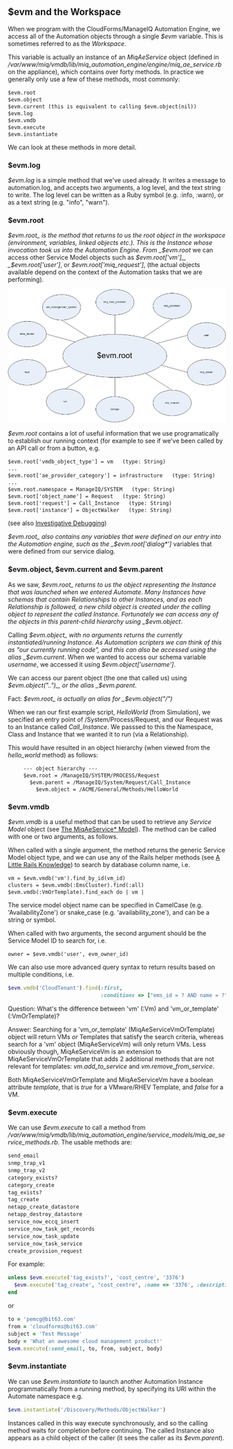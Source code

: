 ## $evm and the Workspace

When we program with the CloudForms/ManageIQ Automation Engine, we access all of the Automation objects through a single _$evm_ variable. This is sometimes referred to as the _Workspace_.

This variable is actually an instance of an _MiqAeService_ object (defined in _/var/www/miq/vmdb/lib/miq\_automation\_engine/engine/miq\_ae\_service.rb_ on the appliance), which contains over forty methods. In practice we generally only use a few of these methods, most commonly:

```
$evm.root
$evm.object
$evm.current (this is equivalent to calling $evm.object(nil))
$evm.log
$evm.vmdb
$evm.execute
$evm.instantiate
```

We can look at these methods in more detail.

### $evm.log

_$evm.log_ is a simple method that we've used already. It writes a message to automation.log, and accepts two arguments, a log level, and the text string to write. The log level can be written as a Ruby symbol (e.g. :info, :warn), or as a text string (e.g. "info", "warn").

### $evm.root

_$evm.root_ is the method that returns to us the root object in the workspace (environment, variables, linked objects etc.). This is the Instance whose invocation took us into the Automation Engine. From _$evm.root_ we can access other Service Model objects such as _$evm.root['vm']_, _$evm.root['user']_, or _$evm.root\['miq\_request'\]_, (the actual objects available depend on the context of the Automation tasks that we are performing).


![Object Model](images/object_model.png)


_$evm.root_ contains a lot of useful information that we use programatically to establish our running context (for example to see if we've been called by an API call or from a button, e.g.

```
$evm.root['vmdb_object_type'] = vm   (type: String)
...
$evm.root['ae_provider_category'] = infrastructure   (type: String)
...
$evm.root.namespace = ManageIQ/SYSTEM   (type: String)
$evm.root['object_name'] = Request   (type: String)
$evm.root['request'] = Call_Instance   (type: String)
$evm.root['instance'] = ObjectWalker   (type: String)
```

(see also [Investigative Debugging](../chapter9/investigative_debugging.md))

_$evm.root_ also contains any variables that were defined on our entry into the Automation engine, such as the _$evm.root\['dialog*']_ variables that were defined from our service dialog.

### $evm.object, $evm.current and $evm.parent

As we saw, _$evm.root_ returns to us the object representing the Instance that was launched when we entered Automate. Many Instances have schemas that contain Relationships to other Instances, and as each Relationship is followed, a new child object is created under the calling object to represent the called Instance. Fortunately we can access any of the objects in this parent-child hierarchy using _$evm.object_.

Calling _$evm.object_ with no arguments returns the currently instantiated/running Instance. As Automation scripters we can think of this as "our currently running code", and this can also be accessed using the alias _$evm.current_. When we wanted to access our schema variable _username_, we accessed it using _$evm.object\['username'\]_.

We can access our parent object (the one that called us) using _$evm.object("..")_, or the alias _$evm.parent_. 

Fact: _$evm.root_ is actually an alias for _$evm.object("/")_ 

When we ran our first example script, _HelloWorld_ (from Simulation), we specified an entry point of /System/Process/Request, and our Request was to an Instance called _Call\_Instance_. We passsed to this the Namespace, Class and Instance that we wanted it to run (via a Relationship).

This would have resulted in an object hierarchy (when viewed from the _hello\_world_ method) as follows:

```
     --- object hierarchy ---
     $evm.root = /ManageIQ/SYSTEM/PROCESS/Request
       $evm.parent = /ManageIQ/System/Request/Call_Instance
         $evm.object = /ACME/General/Methods/HelloWorld
```

### $evm.vmdb

_$evm.vmdb_ is a useful method that can be used to retrieve any _Service Model_ object (see [The MiqAeService* Model](../chapter4/the_miqaeservice_model.md)). The method can be called with one or two arguments, as follows.

When called with a single argument, the method returns the generic Service Model object type, and we can use any of the Rails helper methods (see [A Little Rails Knowledge](../chapter4/a_little_rails_knowledge.md)) to search by database column name, i.e.

```
vm = $evm.vmdb('vm').find_by_id(vm_id)
clusters = $evm.vmdb(:EmsCluster).find(:all)
$evm.vmdb(:VmOrTemplate).find_each do | vm |
```
The service model object name can be specified in CamelCase (e.g. 'AvailabilityZone') or snake_case (e.g. 'availability\_zone'), and can be a string or symbol.

When called with two arguments, the second argument should be the Service Model ID to search for, i.e.

```
owner = $evm.vmdb('user', evm_owner_id)
```
We can also use more advanced query syntax to return results based on multiple conditions, i.e.

```ruby
$evm.vmdb('CloudTenant').find(:first, 
							  :conditions => ["ems_id = ? AND name = ?",  src_ems_id, tenant_name])
```
Question: What's the difference between 'vm' (:Vm) and 'vm\_or\_template' (:VmOrTemplate)?

Answer: Searching for a 'vm\_or\_template' (MiqAeServiceVmOrTemplate) object will return VMs _or_ Templates that satisfy the search criteria, whereas search for a 'vm' object (MiqAeServiceVm) will only return VMs. Less obviously though, MiqAeServiceVm is an extension to MiqAeServiceVmOrTemplate that adds 2 additional methods that are not relevant for templates: _vm.add\_to\_service_ and _vm.remove\_from\_service_. 

Both MiqAeServiceVmOrTemplate and MiqAeServiceVm have a boolean attribute _template_, that is _true_ for a VMware/RHEV Template, and _false_ for a VM.


### $evm.execute

We can use _$evm.execute_ to call a method from _/var/www/miq/vmdb/lib/miq\_automation\_engine/service\_models/miq\_ae\_service\_methods.rb_. The usable methods are:

```ruby
send_email
snmp_trap_v1
snmp_trap_v2
category_exists?
category_create
tag_exists?
tag_create
netapp_create_datastore
netapp_destroy_datastore
service_now_eccq_insert
service_now_task_get_records
service_now_task_update
service_now_task_service
create_provision_request
```
For example:

```ruby
unless $evm.execute('tag_exists?', 'cost_centre', '3376')
  $evm.execute('tag_create', "cost_centre", :name => '3376', :description => '3376')
end
```

or

```ruby
to = 'pemcg@bit63.com'
from = 'cloudforms@bit63.com'
subject = 'Test Message'
body = 'What an awesome cloud management product!'
$evm.execute(:send_email, to, from, subject, body)
```

### $evm.instantiate

We can use _$evm.instantiate_ to launch another Automation Instance programmatically from a running method, by specifying its URI within the Automate namespace e.g.

```ruby
$evm.instantiate('/Discovery/Methods/ObjectWalker')
```
Instances called in this way execute synchronously, and so the calling method waits for completion before continuing. The called Instance also appears as a child object of the caller (it sees the caller as its _$evm.parent_).


